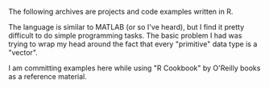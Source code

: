 The following archives are projects and code examples written in R.

The language is similar to MATLAB (or so I've heard), but I find it pretty difficult to do simple programming tasks. The basic problem I had was trying to wrap my head around the fact that every "primitive" data type is a "vector".

I am committing examples here while using "R Cookbook" by O'Reilly books as a reference material.
